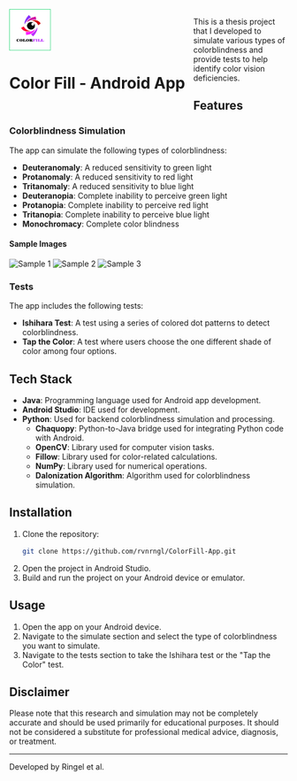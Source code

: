 <div style="float: left; margin-right: 15px;">
  <img src="https://github.com/rvnrngl/ColorFill-App/blob/master/app/src/main/ic_colorfill-playstore.png" alt="ColorFill Icon" height="75" />
  <h1>Color Fill - Android App</h1>
</div>

This is a thesis project that I developed to simulate various types of colorblindness and provide tests to help identify color vision deficiencies.

## Features

### Colorblindness Simulation
The app can simulate the following types of colorblindness:
- **Deuteranomaly**: A reduced sensitivity to green light
- **Protanomaly**: A reduced sensitivity to red light
- **Tritanomaly**: A reduced sensitivity to blue light
- **Deuteranopia**: Complete inability to perceive green light
- **Protanopia**: Complete inability to perceive red light
- **Tritanopia**: Complete inability to perceive blue light
- **Monochromacy**: Complete color blindness
  
#### Sample Images
<img src="https://drive.google.com/uc?id=1FI2-C4LRVONjfdwD_vY-7u-DprP5Zty3" alt="Sample 1" height="200" />
<img src="https://drive.google.com/uc?id=1JRjnlmcAbgkcPXuE3QKHt6kXGUQju_ep" alt="Sample 2" height="200" />
<img src="https://drive.google.com/uc?id=1qI2mwm78g9CvvIJCegwg3nSTb-mD99oc" alt="Sample 3" height="200" />


### Tests
The app includes the following tests:
- **Ishihara Test**: A test using a series of colored dot patterns to detect colorblindness.
- **Tap the Color**: A test where users choose the one different shade of color among four options.

## Tech Stack

- **Java**: Programming language used for Android app development.
- **Android Studio**: IDE used for development.
- **Python**: Used for backend colorblindness simulation and processing.
  - **Chaquopy**: Python-to-Java bridge used for integrating Python code with Android.
  - **OpenCV**: Library used for computer vision tasks.
  - **Fillow**: Library used for color-related calculations.
  - **NumPy**: Library used for numerical operations.
  - **Dalonization Algorithm**: Algorithm used for colorblindness simulation.

## Installation

1. Clone the repository:
    ```bash
    git clone https://github.com/rvnrngl/ColorFill-App.git
    ```
2. Open the project in Android Studio.
3. Build and run the project on your Android device or emulator.

## Usage

1. Open the app on your Android device.
2. Navigate to the simulate section and select the type of colorblindness you want to simulate.
3. Navigate to the tests section to take the Ishihara test or the "Tap the Color" test.

## Disclaimer

Please note that this research and simulation may not be completely accurate and should be used primarily for educational purposes. It should not be considered a substitute for professional medical advice, diagnosis, or treatment.

---

Developed by Ringel et al.
